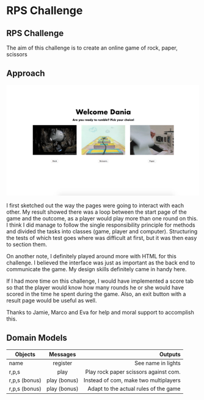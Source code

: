 # RPS Challenge

## RPS Challenge

The aim of this challenge is to create an online game of rock, paper, scissors

## Approach

![](images/Screen%20Shot%202017-11-12%20at%2022.07.51.png)

I first sketched out the way the pages were going to interact with each other. My
result showed there was a loop between the start page of the game and the outcome, as a player would play more than one round on this. I think I did manage to follow the single responsibility principle for methods and divided the tasks into classes (game, player and computer). Structuring the tests of which test goes where was difficult at first, but it was then easy to section them.

On another note, I definitely played around more with HTML for this challenge. I believed the interface was just as important as the back end to communicate the
game. My design skills definitely came in handy here.

If I had more time on this challenge, I would have implemented a score tab so
that the player would know how many rounds he or she would have scored in the
time he spent during the game. Also, an exit button with a result page would be
useful as well.

Thanks to Jamie, Marco and Eva for help and moral support to accomplish this.

## Domain Models

| Objects       | Messages          | Outputs                               |
| ------------- |:-----------------:| -------------------------------------:|
| name          | register          | See name in lights                    |
| r,p,s         | play              | Play rock paper scissors against com. |
| r,p,s (bonus) | play (bonus)      | Instead of com, make two multiplayers |
| r,p,s (bonus) | play (bonus)      | Adapt to the actual rules of the game |
